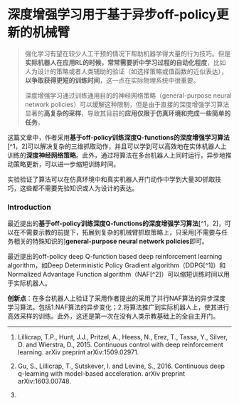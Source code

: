 # 深度增强学习用于基于异步off-policy更新的机械臂

> 强化学习有望在较少人工干预的情况下帮助机器学得大量的行为技巧。但是**实际机器人在应用RL的时候，常常需要折中学习过程的自动化程度**，比如人为设计的策略或者人类辅助的验证（如选择策略或值函数的近似表达），**以争取获得更短的训练时间**，这一点在实际物理系统中很重要。
>
> 深度增强学习通过训练通用目的的神经网络策略（general-purpose neural network policies）可以缓解这种限制，但是由于直接的深度增强学习算法显著的**高复杂的采样**，导致其目前的**应用仅限于仿真环境和完成一些简单的任务**。

这篇文章中，作者采用**基于off-policy训练深度Q-functions的深度增强学习算法**[^1，2]可以解决复杂的三维抓取动作，并且可以学到可以高效地在实体机器人上训练的**深度神经网络策略**。此外，通过将算法在多台机器人上同时运行，异步地推动策略更新，可以进一步缩短训练时间。

实验验证了算法可以在仿真环境中和真实机器人开门动作中学到大量3D抓取技巧，这些都不需要先验知识或人为设计的表达。

### Introduction

最近提出的**基于off-policy训练深度Q-functions的深度增强学习算法**[^1，2]，可以在不需要示教的前提下，拓展到复杂的机械臂抓取策略上，只采用\[不需要与任务相关的特殊知识的\]**general-purpose neural network policies**即可。

最近提出的off-policy deep Q-function based deep reinforcement learning algorithm，如Deep Deterministic Policy Gradient algorithm（DDPG[^1]）和Normalized Advantage Function algorithm（NAF[^2]）可以缩短训练时间以用于实际机器人。

**创新点**：在多台机器人上验证了采用作者提出的采用了并行NAF算法的异步深度学习算法。包括1.NAF算法的异步变化；2.将算法推广到实际机器人上，使其进行高效采样的训练。此外，这还是第一次在没有人类示教基础上的全自主开门。



---

1. Lillicrap, T.P., Hunt, J.J., Pritzel, A., Heess, N., Erez, T., Tassa, Y., Silver, D. and Wierstra, D., 2015. Continuous control with deep reinforcement learning. arXiv preprint arXiv:1509.02971.

2. Gu, S., Lillicrap, T., Sutskever, I. and Levine, S., 2016. Continuous deep q-learning with model-based acceleration. arXiv preprint arXiv:1603.00748.

3. 


